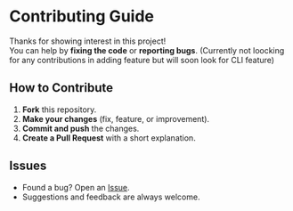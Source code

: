 # Contributing Guide

Thanks for showing interest in this project!  
You can help by **fixing the code** or **reporting bugs**. (Currently not loocking for any contributions in adding feature but will soon look for CLI feature)

## How to Contribute

1. **Fork** this repository.
2. **Make your changes** (fix, feature, or improvement).
3. **Commit and push** the changes.
4. **Create a Pull Request** with a short explanation.


## Issues

- Found a bug? Open an [Issue](https://github.com/obitouka/InstagramPrivSniffer/issues).
- Suggestions and feedback are always welcome.

